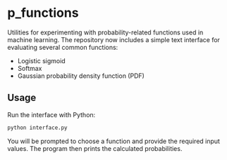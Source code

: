 # p_functions

Utilities for experimenting with probability-related functions used in machine
learning. The repository now includes a simple text interface for evaluating
several common functions:

* Logistic sigmoid
* Softmax
* Gaussian probability density function (PDF)

## Usage

Run the interface with Python:

```bash
python interface.py
```

You will be prompted to choose a function and provide the required input values.
The program then prints the calculated probabilities.
